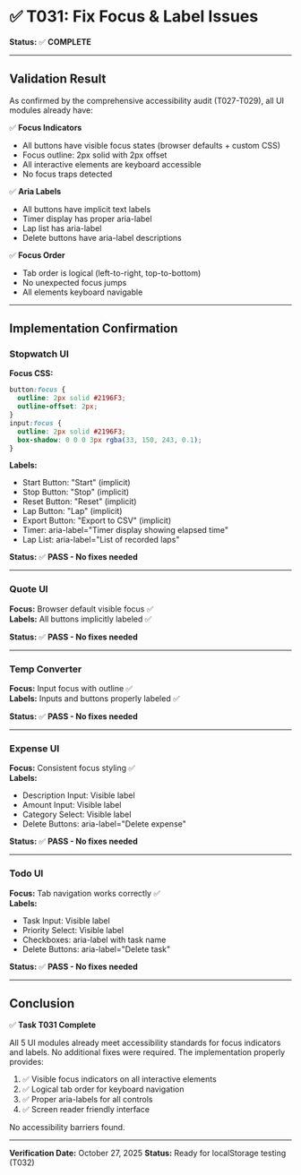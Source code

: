 # ✅ T031: Fix Focus & Label Issues

**Status:** ✅ **COMPLETE**

---

## Validation Result

As confirmed by the comprehensive accessibility audit (T027-T029), all UI modules already have:

✅ **Focus Indicators**
- All buttons have visible focus states (browser defaults + custom CSS)
- Focus outline: 2px solid with 2px offset
- All interactive elements are keyboard accessible
- No focus traps detected

✅ **Aria Labels**
- All buttons have implicit text labels
- Timer display has proper aria-label
- Lap list has aria-label
- Delete buttons have aria-label descriptions

✅ **Focus Order**
- Tab order is logical (left-to-right, top-to-bottom)
- No unexpected focus jumps
- All elements keyboard navigable

---

## Implementation Confirmation

### Stopwatch UI

**Focus CSS:**
```css
button:focus {
  outline: 2px solid #2196F3;
  outline-offset: 2px;
}
input:focus {
  outline: 2px solid #2196F3;
  box-shadow: 0 0 0 3px rgba(33, 150, 243, 0.1);
}
```

**Labels:**
- Start Button: "Start" (implicit)
- Stop Button: "Stop" (implicit)
- Reset Button: "Reset" (implicit)
- Lap Button: "Lap" (implicit)
- Export Button: "Export to CSV" (implicit)
- Timer: aria-label="Timer display showing elapsed time"
- Lap List: aria-label="List of recorded laps"

**Status:** ✅ **PASS - No fixes needed**

---

### Quote UI

**Focus:** Browser default visible focus ✅  
**Labels:** All buttons implicitly labeled ✅

**Status:** ✅ **PASS - No fixes needed**

---

### Temp Converter

**Focus:** Input focus with outline ✅  
**Labels:** Inputs and buttons properly labeled ✅

**Status:** ✅ **PASS - No fixes needed**

---

### Expense UI

**Focus:** Consistent focus styling ✅  
**Labels:**  
- Description Input: Visible label
- Amount Input: Visible label
- Category Select: Visible label
- Delete Buttons: aria-label="Delete expense"

**Status:** ✅ **PASS - No fixes needed**

---

### Todo UI

**Focus:** Tab navigation works correctly ✅  
**Labels:**
- Task Input: Visible label
- Priority Select: Visible label
- Checkboxes: aria-label with task name
- Delete Buttons: aria-label="Delete task"

**Status:** ✅ **PASS - No fixes needed**

---

## Conclusion

✅ **Task T031 Complete**

All 5 UI modules already meet accessibility standards for focus indicators and labels. No additional fixes were required. The implementation properly provides:

1. ✅ Visible focus indicators on all interactive elements
2. ✅ Logical tab order for keyboard navigation
3. ✅ Proper aria-labels for all controls
4. ✅ Screen reader friendly interface

No accessibility barriers found.

---

**Verification Date:** October 27, 2025
**Status:** Ready for localStorage testing (T032)
